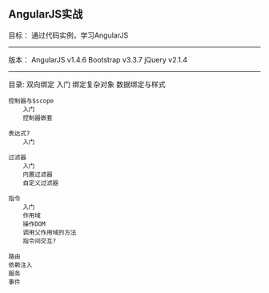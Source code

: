 AngularJS实战
-----------------------------------------------------------------------
目标：
    通过代码实例，学习AngularJS

-----------------------------------------------------------------------
版本：
    AngularJS v1.4.6
    Bootstrap v3.3.7
    jQuery v2.1.4

-----------------------------------------------------------------------    
目录:
    双向绑定
        入门
        绑定复杂对象
        数据绑定与样式
        
    控制器与$scope
        入门
        控制器嵌套

    表达式?
        入门

    过滤器
        入门
        内置过滤器
        自定义过滤器

    指令
        入门
        作用域
        操作DOM
        调用父作用域的方法
        指令间交互?

    路由
    依赖注入
    服务
    事件




